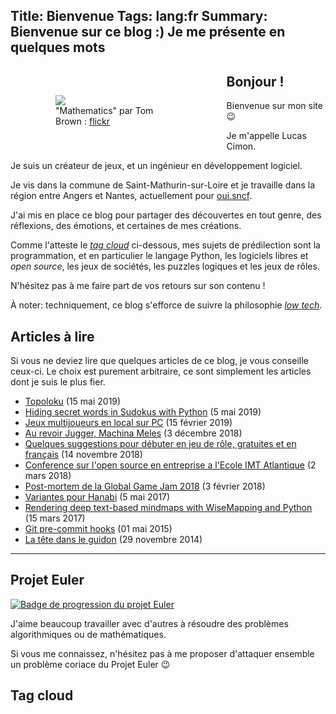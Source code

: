 Title: Bienvenue
Tags: lang:fr
Summary: Bienvenue sur ce blog :) Je me présente en quelques mots
---

<figure role="group" class="column-img">
    <img src="images/Tom_Brown_Mathematics_CC-by-2-0_cropped.jpg">
    <figcaption>"Mathematics" par Tom Brown : <a href="https://www.flickr.com/photos/t_e_brown/8677750589">flickr</a></figcaption>
</figure>

## Bonjour !

Bienvenue sur mon site 😉

Je m'appelle Lucas Cimon.

Je suis un créateur de jeux,
et un ingénieur en développement logiciel.

Je vis dans la commune de Saint-Mathurin-sur-Loire
et je travaille dans la région entre Angers et Nantes, actuellement pour [oui.sncf](https://www.oui.sncf).

J'ai mis en place ce blog pour partager des découvertes en tout genre,
des réflexions, des émotions, et certaines de mes créations.

Comme l'atteste le [_tag cloud_](pages/bienvenue.html#tagcloud) ci-dessous,
mes sujets de prédilection sont la programmation, et en particulier le langage Python,
les logiciels libres et _open source_,
les jeux de sociétés, les puzzles logiques et les jeux de rôles.

N'hésitez pas à me faire part de vos retours sur son contenu !

À noter: techniquement, ce blog s'efforce de suivre la philosophie [_low tech_](https://homebrewserver.club/low-tech-website-howto.html#software).


## Articles à lire

Si vous ne deviez lire que quelques articles de ce blog, je vous conseille ceux-ci.
Le choix est purement arbitraire, ce sont simplement les articles dont je suis le plus fier.

- [Topoloku](topoloku.html) (15 mai 2019)
- [Hiding secret words in Sudokus with Python](hiding-secret-words-in-sudokus-with-python.html) (5 mai 2019)
- [Jeux multijoueurs en local sur PC](local-multiplayer-games.html) (15 février 2019)
- [Au revoir Jugger, Machina Meles](au-revoir-jugger-machina-meles.html) (3 décembre 2018)
- [Quelques suggestions pour débuter en jeu de rôle, gratuites et en français](quelques-suggestions-pour-debuter-en-jdr-gratuites-et-en-francais.html) (14 novembre 2018)
- [Conference sur l'open source en entreprise a l'Ecole IMT Atlantique](conference-sur-l-open-source-en-entreprise-a-l-ecole-imt-atlantique.html) (2 mars 2018)
- [Post-mortem de la Global Game Jam 2018](post-mortem-de-la-global-game-jam-2018.html) (3 février 2018)
- [Variantes pour Hanabi](variantes-pour-hanabi.html) (5 mai 2017)
- [Rendering deep text-based mindmaps with WiseMapping and Python](rendering-deep-text-based-mindmaps-with-wisemapping-and-python.html) (15 mars 2017)
- [Git pre-commit hooks](git-pre-commit-hooks.html) (01 mai 2015)
- [La tête dans le guidon](la-tete-dans-le-guidon.html) (29 novembre 2014)

<hr class="clear-floats">

## Projet Euler

[![Badge de progression du projet Euler](https://projecteuler.net/profile/Lucas-C.png)](https://projecteuler.net)

J'aime beaucoup travailler avec d'autres à résoudre des problèmes algorithmiques ou de mathématiques.

Si vous me connaissez, n'hésitez pas à me proposer d'attaquer ensemble un problème coriace du Projet Euler 😉

<h2 id="tagcloud">Tag cloud</h2>

<!-- tagcloud -->



<style>
@media screen and (min-width: 40rem) {
    .column-img {
        max-width: 40%;
        float: left;
        padding: 2rem;
    }
}
@media screen and (max-width: 40rem) {
    .column-img {
        max-width: 60%;
        margin: 0 auto;
        display: block;
    }
}
.clear-floats {
    clear: both;
}
article li {
  position: relative;
  left: 1em;
}
</style>
